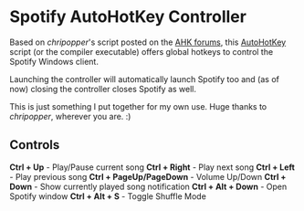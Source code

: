 Spotify AutoHotKey Controller
=============================
Based on *chripopper*'s script posted on the [AHK forums](http://www.autohotkey.com/board/topic/35402-spotify-and-ahk/page-2), this [AutoHotKey](http://www.autohotkey.com/) script (or the compiler executable) offers global hotkeys to control the Spotify Windows client.

Launching the controller will automatically launch Spotify too
and (as of now) closing the controller closes Spotify as well.

This is just something I put together for my own use.
Huge thanks to *chripopper*, wherever you are. :)

Controls
--------
**Ctrl + Up** - Play/Pause current song
**Ctrl + Right** - Play next song
**Ctrl + Left** - Play previous song
**Ctrl + PageUp/PageDown** - Volume Up/Down
**Ctrl + Down** - Show currently played song notification
**Ctrl + Alt + Down** - Open Spotify window
**Ctrl + Alt + S** - Toggle Shuffle Mode